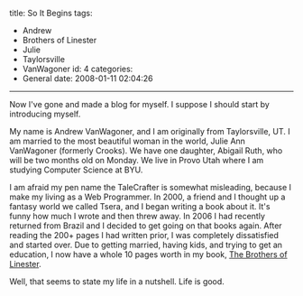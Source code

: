 title: So It Begins
tags:
  - Andrew
  - Brothers of Linester
  - Julie
  - Taylorsville
  - VanWagoner
id: 4
categories:
  - General
date: 2008-01-11 02:04:26
---

Now I've gone and made a blog for myself.  I suppose I should start by introducing myself.

My name is Andrew VanWagoner, and I am originally from Taylorsville, UT.  I am married to the most beautiful woman in the world, Julie Ann VanWagoner (formerly Crooks).  We have one daughter, Abigail Ruth, who will be two months old on Monday.  We live in Provo Utah where I am studying Computer Science at BYU.

I am afraid my pen name the TaleCrafter is somewhat misleading, because I make my living as a Web Programmer.  In 2000, a friend and I thought up a fantasy world we called Tsera, and I began writing a book about it.  It's funny how much I wrote and then threw away.  In 2006 I had recently returned from Brazil and I decided to get going on that books again.  After reading the 200+ pages I had written prior, I was completely dissatisfied and started over.  Due to getting married, having kids, and trying to get an education, I now have a whole 10 pages worth in my book, <u>The Brothers of Linester</u>.

Well, that seems to  state my life in a nutshell.  Life is good.